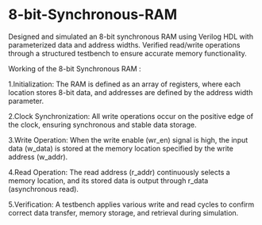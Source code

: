 # 8-bit-Synchronous-RAM
Designed and simulated an 8-bit synchronous RAM using Verilog HDL with parameterized data and address widths. Verified read/write operations through a structured testbench to ensure accurate memory functionality.


Working of the 8-bit Synchronous RAM :

1.Initialization:
The RAM is defined as an array of registers, where each location stores 8-bit data, and addresses are defined by the address width parameter.

2.Clock Synchronization:
All write operations occur on the positive edge of the clock, ensuring synchronous and stable data storage.

3.Write Operation:
When the write enable (wr_en) signal is high, the input data (w_data) is stored at the memory location specified by the write address (w_addr).

4.Read Operation:
The read address (r_addr) continuously selects a memory location, and its stored data is output through r_data (asynchronous read).

5.Verification:
A testbench applies various write and read cycles to confirm correct data transfer, memory storage, and retrieval during simulation.
